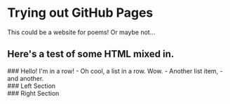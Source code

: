 # Trying out GitHub Pages
This could be a website for poems! Or maybe not...

## Here's a test of some HTML mixed in.
<link rel='stylesheet' href='tables.css'>
<div class='row'>
    ### Hello! I'm in a row!
    - Oh cool, a list in a row. Wow.
    - Another list item,
    - and another.
</div>
<div class='row'>
    <div class='col'>
        ### Left Section
    </div>
    <div class='col'>
        ### Right Section
    </div>
</div>